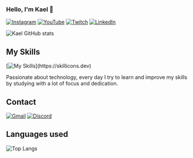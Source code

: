 
### Hello, I'm Kael 👋

[![Instagram](https://img.shields.io/badge/Instagram-E4405F?style=for-the-badge&logo=instagram&logoColor=white)](https://instagram.com/kaelmosconi)
[![YouTube](https://img.shields.io/badge/YouTube-FF0000?style=for-the-badge&logo=youtube&logoColor=white)](https://youtube.com/@kaellexe)
[![Twitch](https://img.shields.io/badge/Twitch-9146FF?style=for-the-badge&logo=twitch&logoColor=white)](https://www.twitch.tv/kaelmosconi_)
[![LinkedIn](https://img.shields.io/badge/LinkedIn-0077B5?style=for-the-badge&logo=linkedin&logoColor=white)](https://www.linkedin.com/in/kael-ant%C3%B4nio-mosconi/)

![Kael GitHub stats](https://github-readme-stats.vercel.app/api?username=Kael-JS&show_icons=true&theme=transparent)

## My Skills

[![My Skills](https://skillicons.dev/icons?i=java,spring,html,css,nodejs,vscode,discord,bots,)](https://skillicons.dev)

Passionate about technology, every day I try to learn and improve my skills by studying with a lot of focus and dedication.

## Contact

[![Gmail](https://img.shields.io/badge/Gmail-D14836?style=for-the-badge&logo=gmail&logoColor=white)](kaelmosconi@gmail.com)
[![Discord](https://img.shields.io/badge/Discord-7289DA?style=for-the-badge&logo=discord&logoColor=white)](https://discord.gg/vnzYerwua8)

## Languages ​​used
![Top Langs](https://github-readme-stats.vercel.app/api/top-langs/?username=Kael-JS&layout=compact)
